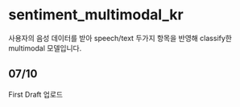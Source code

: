 # sentiment_multimodal_kr
사용자의 음성 데이터를 받아 speech/text 두가지 항목을 반영해 classify한 multimodal 모델입니다.

## 07/10

First Draft 업로드

